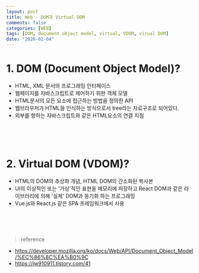 ```yaml
---
layout: post
title: Web - DOM과 Virtual DOM
comments: false
categories: [WEB]
tags: [DOM, document object model, virtual, VDOM, virual DOM]
date: "2020-02-04"
---
```


# 1. DOM (Document Object Model)?

-   HTML, XML 문서의 프로그래밍 인터페이스
-   웹페이지를 자바스크립트로 제어하기 위한 객체 모델
-   HTML문서의 모든 요소에 접근하는 방법을 정의한 API
-   웹브라우저가 HTML을 인식하는 방식으로서 tree라는 자료구조로 되어있다.
-   외부를 향하는 자바스크립트와 같은 HTML요소의 연결 지점

<br><br><br>

# 2. Virtual DOM (VDOM)?

-   HTML의 DOM의 추상화 개념, HTML DOM의 간소화된 복사본
-   UI의 이상적인 또는 '가상'적인 표현을 메모리에 저장하고 React DOM과 같은 라이브러리에 의해 '실제' DOM과 동기화 하는 프로그래밍
-   Vue.js와 React.js 같은 SPA 프레임워크에서 사용

<br><br><br>

> <subtitle>reference</subtitle>

-   <https://developer.mozilla.org/ko/docs/Web/API/Document_Object_Model/%EC%86%8C%EA%B0%9C>
-   <https://jw910911.tistory.com/41>
